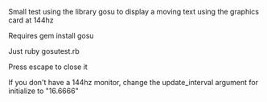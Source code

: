 Small test using the library gosu to display a moving text using the graphics card at 144hz

Requires gem install gosu

Just ruby gosutest.rb

Press escape to close it

If you don't have a 144hz monitor, change the update_interval argument
for initialize to "16.6666"